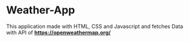 # Weather-App
This application made with HTML, CSS and Javascript and fetches Data with API of **https://openweathermap.org/**
